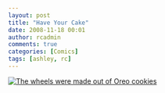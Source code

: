 ```yaml
---
layout: post
title: "Have Your Cake"
date: 2008-11-18 00:01
author: rcadmin
comments: true
categories: [Comics]
tags: [ashley, rc]
---
```

<a href="http://bitsmack.com/wp/2008/11/18/takes-the-cake/"><img src="http://bitsmack.com/wp/wp-content/uploads/2008/11/20081118.jpg" title="The wheels were made out of Oreo cookies" /></a>
